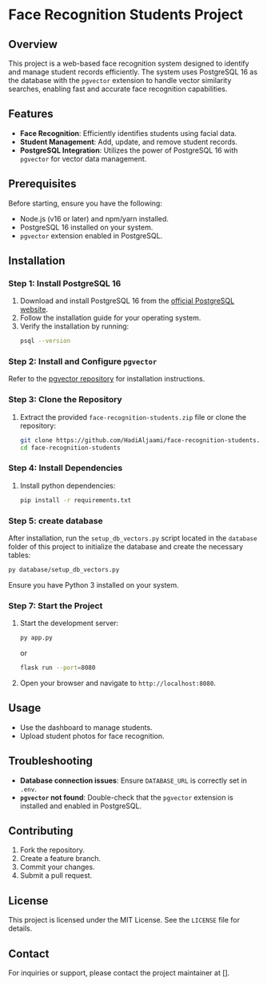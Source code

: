 # Face Recognition Students Project

## Overview

This project is a web-based face recognition system designed to identify and manage student records efficiently. The system uses PostgreSQL 16 as the database with the `pgvector` extension to handle vector similarity searches, enabling fast and accurate face recognition capabilities.

## Features

- **Face Recognition**: Efficiently identifies students using facial data.
- **Student Management**: Add, update, and remove student records.
- **PostgreSQL Integration**: Utilizes the power of PostgreSQL 16 with `pgvector` for vector data management.

## Prerequisites

Before starting, ensure you have the following:

- Node.js (v16 or later) and npm/yarn installed.
- PostgreSQL 16 installed on your system.
- `pgvector` extension enabled in PostgreSQL.

## Installation

### Step 1: Install PostgreSQL 16

1. Download and install PostgreSQL 16 from the [official PostgreSQL website](https://www.postgresql.org/download/).
2. Follow the installation guide for your operating system.
3. Verify the installation by running:
   ```bash
   psql --version
   ```

### Step 2: Install and Configure `pgvector`

Refer to the [pgvector repository](https://github.com/pgvector/pgvector.git) for installation instructions.

### Step 3: Clone the Repository

1. Extract the provided `face-recognition-students.zip` file or clone the repository:
   ```bash
   git clone https://github.com/HadiAljaami/face-recognition-students.git
   cd face-recognition-students
   ```

### Step 4: Install Dependencies

1. Install python dependencies:
   ```bash
   pip install -r requirements.txt
   ```

### Step 5: create database

After installation, run the `setup_db_vectors.py` script located in the `database` folder of this project to initialize the database and create the necessary tables:

```bash
py database/setup_db_vectors.py
```

Ensure you have Python 3 installed on your system.

### Step 7: Start the Project

1. Start the development server:
   ```bash
   py app.py
   ```
   or
   ```bash
   flask run --port=8080
   ```
2. Open your browser and navigate to `http://localhost:8080`.

## Usage

- Use the dashboard to manage students.
- Upload student photos for face recognition.

## Troubleshooting

- **Database connection issues**: Ensure `DATABASE_URL` is correctly set in `.env`.
- **`pgvector` not found**: Double-check that the `pgvector` extension is installed and enabled in PostgreSQL.

## Contributing

1. Fork the repository.
2. Create a feature branch.
3. Commit your changes.
4. Submit a pull request.

## License

This project is licensed under the MIT License. See the `LICENSE` file for details.

## Contact

For inquiries or support, please contact the project maintainer at [].
